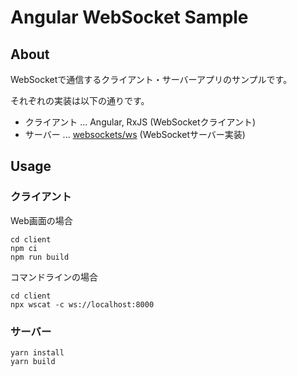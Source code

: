 # Angular WebSocket Sample

## About

WebSocketで通信するクライアント・サーバーアプリのサンプルです。

それぞれの実装は以下の通りです。
* クライアント ... Angular, RxJS (WebSocketクライアント)
* サーバー ... [websockets/ws](https://github.com/websockets/ws) (WebSocketサーバー実装)

## Usage

### クライアント

Web画面の場合
```shell script
cd client
npm ci
npm run build
```

コマンドラインの場合
```shell script
cd client
npx wscat -c ws://localhost:8000
```

### サーバー

```shell script
yarn install
yarn build
```
